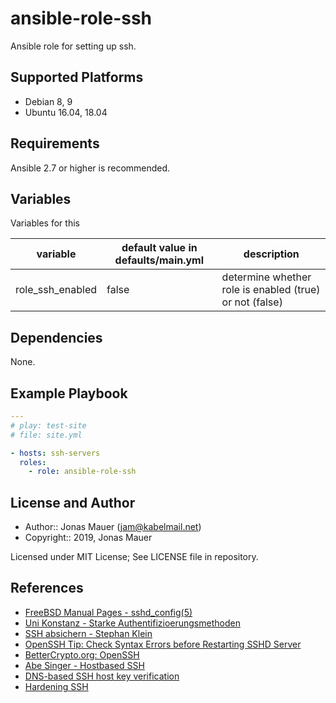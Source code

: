# ansible-role-ssh

Ansible role for setting up ssh.

## Supported Platforms

* Debian 8, 9
* Ubuntu 16.04, 18.04

## Requirements

Ansible 2.7 or higher is recommended.

## Variables

Variables for this

| variable | default value in defaults/main.yml | description |
| -------- | ---------------------------------- | ----------- |
| role_ssh_enabled | false | determine whether role is enabled (true) or not (false) |

## Dependencies

None.

## Example Playbook

```yaml
---
# play: test-site
# file: site.yml

- hosts: ssh-servers
  roles:
    - role: ansible-role-ssh
```

## License and Author

- Author:: Jonas Mauer (<jam@kabelmail.net>)
- Copyright:: 2019, Jonas Mauer

Licensed under MIT License;
See LICENSE file in repository.

## References

- [FreeBSD Manual Pages - sshd_config\(5\)](https://www.freebsd.org/cgi/man.cgi?sshd_config)
- [Uni Konstanz - Starke Authentifizioerungsmethoden](https://www.kim.uni-konstanz.de/e-mail-und-internet/it-sicherheit-und-privatsphaere/sicherer-server-it-dienst/linux-fernadministration-mit-pam-und-ssh/starke-authentifizierungsmethoden/)
- [SSH absichern - Stephan Klein](https://klein-gedruckt.de/2015/04/ssh-absichern/)
- [OpenSSH Tip: Check Syntax Errors before Restarting SSHD Server](https://www.cyberciti.biz/tips/checking-openssh-sshd-configuration-syntax-errors.html)
- [BetterCrypto.org: OpenSSH](https://bettercrypto.org/#_openssh)
- [Abe Singer - Hostbased SSH](https://www.usenix.org/system/files/login/articles/09_singer.pdf)
- [DNS-based SSH host key verification](https://ayesh.me/sshfp-verification)
- [Hardening SSH](https://medium.com/@jasonrigden/hardening-ssh-1bcb99cd4cef)
